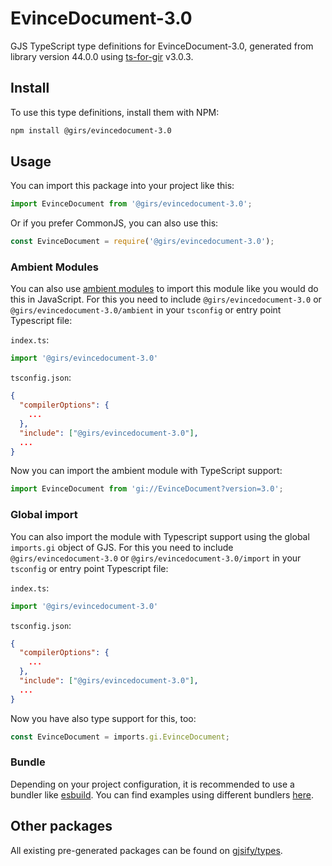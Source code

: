 
# EvinceDocument-3.0

GJS TypeScript type definitions for EvinceDocument-3.0, generated from library version 44.0.0 using [ts-for-gir](https://github.com/gjsify/ts-for-gir) v3.0.3.


## Install

To use this type definitions, install them with NPM:
```bash
npm install @girs/evincedocument-3.0
```

## Usage

You can import this package into your project like this:
```ts
import EvinceDocument from '@girs/evincedocument-3.0';
```

Or if you prefer CommonJS, you can also use this:
```ts
const EvinceDocument = require('@girs/evincedocument-3.0');
```

### Ambient Modules

You can also use [ambient modules](https://github.com/gjsify/ts-for-gir/tree/main/packages/cli#ambient-modules) to import this module like you would do this in JavaScript.
For this you need to include `@girs/evincedocument-3.0` or `@girs/evincedocument-3.0/ambient` in your `tsconfig` or entry point Typescript file:

`index.ts`:
```ts
import '@girs/evincedocument-3.0'
```

`tsconfig.json`:
```json
{
  "compilerOptions": {
    ...
  },
  "include": ["@girs/evincedocument-3.0"],
  ...
}
```

Now you can import the ambient module with TypeScript support: 

```ts
import EvinceDocument from 'gi://EvinceDocument?version=3.0';
```

### Global import

You can also import the module with Typescript support using the global `imports.gi` object of GJS.
For this you need to include `@girs/evincedocument-3.0` or `@girs/evincedocument-3.0/import` in your `tsconfig` or entry point Typescript file:

`index.ts`:
```ts
import '@girs/evincedocument-3.0'
```

`tsconfig.json`:
```json
{
  "compilerOptions": {
    ...
  },
  "include": ["@girs/evincedocument-3.0"],
  ...
}
```

Now you have also type support for this, too:

```ts
const EvinceDocument = imports.gi.EvinceDocument;
```

### Bundle

Depending on your project configuration, it is recommended to use a bundler like [esbuild](https://esbuild.github.io/). You can find examples using different bundlers [here](https://github.com/gjsify/ts-for-gir/tree/main/examples).

## Other packages

All existing pre-generated packages can be found on [gjsify/types](https://github.com/gjsify/types).

